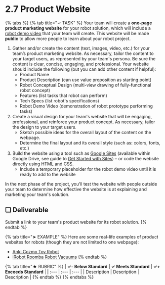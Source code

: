 # 2.7 Product Website

{% tabs %}
{% tab title="✓ TASK" %}
Your team will create a **one-page product marketing website** for your robot solution, which will include a [robot demo video](2.8-robot-demo-video.md) that your team will create. This website will be made **public** to allow more people to learn about your robot project.

1. Gather and/or create the content \(text, images, video, etc.\) for your team’s product marketing website. As necessary, tailor the content to your target users, as represented by your team's persona. Be sure the content is clear, concise, engaging, and professional. Your website should include the following \(but you can add other content if helpful\):
   * Product Name
   * Product Description \(can use value proposition as starting point\)
   * Robot Conceptual Design \(multi-view drawing of fully-functional robot concept\)
   * Features \(list tasks that robot can perform\)
   * Tech Specs \(list robot's specifications\)
   * Robot Demo Video \(demonstration of robot prototype performing tasks\)
2. Create a visual design for your team's website that will be engaging, professional, and reinforce your product concept. As necessary, tailor the design to your target users.
   * Sketch possible ideas for the overall layout of the content on the webpage.
   * Determine the final layout and its overall style \(such as: colors, fonts, etc.\)
3. Build the website using a tool such as [Google Sites](https://sites.google.com/create?usp=drive_web) \(available within Google Drive, see guide to [Get Started with Sites](https://gsuite.google.com/learning-center/products/sites/get-started/)\) – or code the website directly using HTML and CSS.
   * Include a temporary placeholder for the robot demo video until it is ready to add to the website

In the next phase of the project, you'll test the website with people outside your team to determine how effective the website is at explaining and marketing your team's solution.

## **❏ Deliverable**

Submit a link to your team's product website for its robot solution.
{% endtab %}

{% tab title="➤ EXAMPLE" %}
Here are some real-life examples of product websites for robots \(though they are not limited to one webpage\):

* [Anki Cozmo Toy Robot](https://www.anki.com/en-us/cozmo)
* [iRobot Roomba Robot Vacuums](https://www.irobot.com/for-the-home/vacuuming/roomba)
{% endtab %}

{% tab title="★ RUBRIC" %}
| **✓- Below Standard** | **✓ Meets Standard** | **✓+ Exceeds Standard** |
| :--- | :--- | :--- |
| Description | Description | Description |
{% endtab %}
{% endtabs %}

